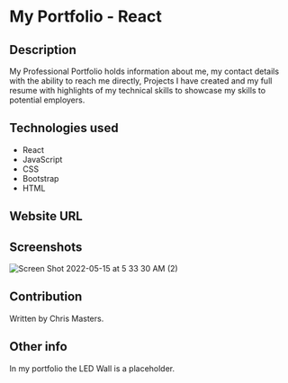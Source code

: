 # My Portfolio - React

## Description

My Professional Portfolio holds information about me, my contact details with the ability to reach me directly, Projects I have created and my full resume with highlights of my technical skills to showcase my skills to potential employers.

## Technologies used

* React
* JavaScript
* CSS
* Bootstrap
* HTML

## Website URL

## Screenshots

![Screen Shot 2022-05-15 at 5 33 30 AM (2)](https://user-images.githubusercontent.com/95546410/168473488-412d181b-f619-4dd7-90e9-53728c6ed415.png)


## Contribution

Written by Chris Masters.

## Other info

In my portfolio the LED Wall is a placeholder.


